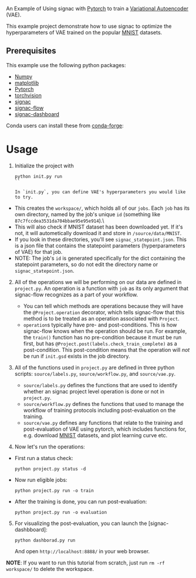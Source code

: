 An Example of Using signac with [Pytorch] to train a [Variational Autoencoder] (VAE).

This example project demonstrate how to use signac to optimize the hyperparameters of VAE trained on the popular [MNIST] datasets.

[Variational Autoencoder]: https://arxiv.org/pdf/1312.6114.pdf
[Pytorch]: https://pytorch.org/
[MNIST]: https://pytorch.org/vision/main/generated/torchvision.datasets.MNIST.html

## Prerequisites

This example use the following python packages:

* [Numpy](https://github.com/numpy/numpy)
* [matplotlib](https://github.com/matplotlib/matplotlib)
* [Pytorch](https://github.com/pytorch/pytorch)
* [torchvision](https://github.com/pytorch/vision)
* [signac](https://github.com/glotzerlab/signac)
* [signac-flow](https://github.com/glotzerlab/signac-flow)
* [signac-dashboard](https://github.com/glotzerlab/signac-dashboard)

Conda users can install these from [conda-forge](https://conda-forge.org/):

# Usage

1. Initialize the project with

    ```
    python init.py run
    ``  
    
    In `init.py`, you can define VAE's hyperparameters you would like to try.
    
- This creates the `workspace/`, which holds all of our `jobs`. Each `job` has its own directory, named by the job's unique `id` (something like `87c7fccdea3531da704bbae95e95e914`).\
- This will also check if MNIST dataset has been downloaded yet. If it's not, it will autometically download it and store in `/source/data/MNIST`.
- If you look in these directories, you'll see `signac_statepoint.json`. This is a json file that contains the statepoint parameters (hyperparameters of VAE) for that job.
- NOTE: The job's `id` is generated specifically for the dict containing the statepoint parameters, so do not edit the directory name or `signac_statepoint.json`.

2. All of the operations we will be performing on our data are defined in `project.py`. An operation is a function with `job` as its only argument that signac-flow recognizes as a part of your workflow.
    - You can tell which methods are operations because they will have the `@Project.operation` decorator, which tells signac-flow that this method is to be treated as an operation associated with `Project`.
    - `operation`s typically have pre- and post-conditions. This is how signac-flow knows when the operation should be run. For example, the `train()` function has no pre-condition because it must be run first, but has `@Project.post(labels.check_train_complete)` as a post-condition. This post-condition means that the operation will *not* be run if `init.gsd` exists in the job directory.

3. All of the functions used in `project.py` are defined in three python scripts: `source/labels.py`, `source/workflow.py`, and `source/vae.py`.
    - `source/labels.py` defines the functions that are used to identify whether an signac project level operation is done or not in `project.py`.
    - `source/workflow.py` defines the functions that used to manage the workflow of training protocols including post-evaluation on the training.
    - `source/vae.py` defines any functions that relate to the training and post-evaluation of VAE using pytorch, which includes functions for, e.g. download [MNIST] datasets, and plot learning curve etc.

4. Now let's run the operations:

- First run a status check:

    ```
    python project.py status -d
    ```

- Now run eligible jobs:

    ```
    python project.py run -o train
    ```

- After the training is done, you can run post-evaluation:

    ```
    python project.py run -o evaluation
    ```

5. For visualizing the post-evaluation, you can launch the [signac-dashbboard]:

    ```
    python dashborad.py run
    ```
    
    And open `http://localhost:8888/` in your web browser. 

**NOTE**: If you want to run this tutorial from scratch, just run `rm -rf workspace/` to delete the workspace.
